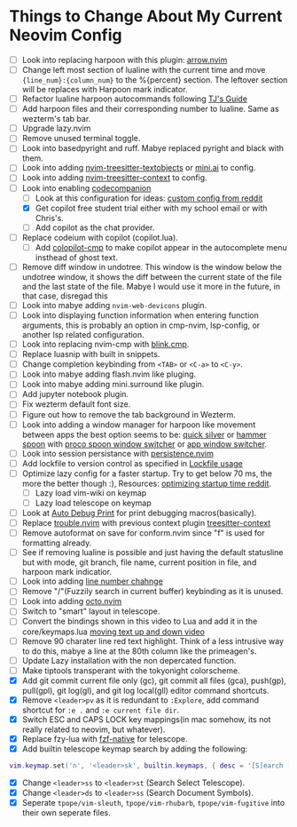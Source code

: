 # Things to Change About My Current Neovim Config
- [ ] Look into replacing harpoon with this plugin: [arrow.nvim](https://github.com/otavioschwanck/arrow.nvim)
- [ ] Change left most section of lualine with the current time and move `{line_num}:{column_num}` to the %{percent} section. The leftover section will be replaces with Harpoon mark indicator.
- [ ] Refactor lualine harpoon autocommands following [TJ's Guide](https://www.youtube.com/watch?v=ekMIIAqTZ34&list=WL&index=89)
- [ ] Add harpoon files and their corresponding number to lualine. Same as wezterm's tab bar.
- [ ] Upgrade lazy.nvim
- [ ] Remove unused terminal toggle.
- [ ] Look into basedpyright and ruff. Mabye replaced pyright and black with them.
- [ ] Look into adding [nvim-treesitter-textobjects](https://github.com/nvim-treesitter/nvim-treesitter-textobjects) or [mini.ai](https://github.com/echasnovski/mini.ai) to config.
- [ ] Look into adding [nvim-treesitter-context](https://github.com/nvim-treesitter/nvim-treesitter-context) to config.
- [ ] Look into enabling [codecompanion](https://github.com/olimorris/codecompanion.nvim/tree/main)
    - [ ] Look at this configuration for ideas: [custom config from reddit](https://github.com/oca159/lazyvim/blob/main/lua/plugins/codecompanion.lua)
    - [x] Get copilot free student trial either with my school email or with Chris's.
    - [ ] Add copilot as the chat provider.
- [ ] Replace codeium with copilot (copilot.lua).
    - [ ] Add [colopilot-cmp](https://github.com/zbirenbaum/copilot-cmp) to make copilot appear in the autocomplete menu insthead of ghost text.
- [ ] Remove diff window in undotree. This window is the window below the undotree window, it shows the diff between the current state of the file and the last state of the file. Mabye I would use it more in the future, in that case, disregad this
- [ ] Look into mabye adding `nvim-web-devicons` plugin.
- [ ] Look into displaying function information when entering function arguments, this is probably an option in cmp-nvim, lsp-config, or another lsp related configuration.
- [ ] Look into replacing nvim-cmp with [blink.cmp](https://github.com/Saghen/blink.cmp).
- [ ] Replace luasnip with built in snippets.
- [ ] Change completion keybinding from `<TAB>` or `<C-a>` to `<C-y>`.
- [ ] Look into mabye adding flash.nvim like pluging.
- [ ] Look into mabye adding mini.surround like plugin.
- [ ] Add jupyter notebook plugin.
- [ ] Fix wezterm default font size.
- [ ] Figure out how to remove the tab background in Wezterm.
- [ ] Look into adding a window manager for harpoon like movement between apps the best option seems to be: [quick silver](https://github.com/quicksilver/Quicksilver) or [hammer spoon](https://github.com/Hammerspoon/hammerspoon) with [proco spoon window switcher](https://github.com/Porco-Rosso/PorcoSpoon/tree/main) or [app window switcher](https://www.hammerspoon.org/Spoons/AppWindowSwitcher.html#bindHotkeys).
- [ ] Look into session persistance with [persistence.nvim](https://github.com/folke/persistence.nvim)
- [ ] Add lockfile to version control as specified in [Lockfile usage](https://lazy.folke.io/usage/lockfile)
- [ ] Optimize lazy config for a faster startup. Try to get below 70 ms, the more the better though :), Resources: [optimizing startup time reddit](https://www.reddit.com/r/neovim/comments/117zfq2/optimizing_my_startup_time/).
    - [ ] Lazy load vim-wiki on keymap
    - [ ] Lazy load telescope on keymap
- [ ] Look at [Auto Debug Print](https://github.com/andrewferrier/debugprint.nvim) for print debugging macros(basically).
- [ ] Replace [trouble.nvim](https://github.com/folke/trouble.nvim) with previous context plugin [treesitter-context](https://github.com/nvim-treesitter/nvim-treesitter-context)
- [ ] Remove autoformat on save for conform.nvim since "<leader>f" is used for formatting already.
- [ ] See if removing lualine is possible and just having the default statusline but with mode, git branch, file name, current position in file, and harpoon mark indicatior.
- [ ] Look into adding [line number chahnge](https://github.com/sethen/line-number-change-mode.nvim)
- [ ] Remove "<leader>/"(Fuzzily search in current buffer) keybinding as it is unused.
- [ ] Look into adding [octo.nvim](https://github.com/pwntester/octo.nvim)
- [ ] Switch to "smart" layout in telescope.
- [ ] Convert the bindings shown in this video to Lua and add it in the core/keymaps.lua [moving text up and down video](https://www.youtube.com/watch?v=gNyNm5DsQ88&t=6s)
- [ ] Remove 90 charater line red text highlight. Think of a less intrusive way to do this, mabye a line at the 80th column like the primeagen's.
- [ ] Update Lazy installation with the non depercated function.
- [ ] Make tiptools transperant with the tokyonight colorscheme.
- [x] Add git commit current file only (gc), git commit all files (gca), push(gp), pull(gpl), git log(gl), and git log local(gll) editor command shortcuts.
- [x] Remove `<leader>pv` as it is redundant to `:Explore`, add command shortcut for `:e .` and `:e current file dir`.
- [x] Switch ESC and CAPS LOCK key mappings(in mac somehow, its not really related to neovim, but whatever).
- [x] Replace fzy-lua with [fzf-native](https://github.com/nvim-telescope/telescope-fzf-native.nvim) for telescope.
- [x] Add builtin telescope keymap search by adding the following:
```lua
vim.keymap.set('n', '<leader>sk', builtin.keymaps, { desc = '[S]earch [K]eymaps' })
```
- [x] Change `<leader>ss` to `<leader>st` (Search Select Telescope).
- [x] Change `<leader>ds` to `<leader>ss` (Search Document Symbols).
- [x] Seperate `tpope/vim-sleuth`, `tpope/vim-rhubarb`, `tpope/vim-fugitive` into their own seperate files.
